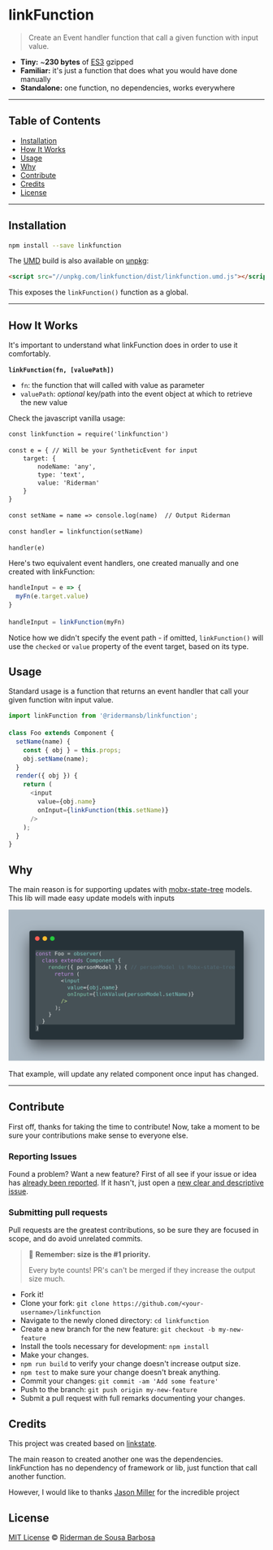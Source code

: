 # linkFunction

> Create an Event handler function that call a given function with input value.

-   **Tiny:** ~**230 bytes** of [ES3](https://unpkg.com/linkfunction) gzipped
-   **Familiar:** it's just a function that does what you would have done manually
-   **Standalone:** one function, no dependencies, works everywhere

* * *

## Table of Contents

-   [Installation](#installation)
-   [How It Works](#how-it-works)
-   [Usage](#usage)
-   [Why](#why)
-   [Contribute](#contribute)
-   [Credits](#credits)
-   [License](#license)

* * *

## Installation

```sh
npm install --save linkfunction
```

The [UMD](https://github.com/umdjs/umd) build is also available on [unpkg](https://unpkg.com/linkfunction/dist/linkfunction.umd.js):

```html
<script src="//unpkg.com/linkfunction/dist/linkfunction.umd.js"></script>
```

This exposes the `linkFunction()` function as a global.

* * *

## How It Works

It's important to understand what linkFunction does in order to use it comfortably.

**`linkFunction(fn, [valuePath])`**

- `fn`: the function that will called with value as parameter
- `valuePath`: _optional_ key/path into the event object at which to retrieve the new value

Check the javascript vanilla usage:

```
const linkfunction = require('linkfunction')

const e = { // Will be your SyntheticEvent for input
    target: {
        nodeName: 'any',
        type: 'text',
        value: 'Riderman'
    }
}

const setName = name => console.log(name)  // Output Riderman

const handler = linkfunction(setName)

handler(e)
```

Here's two equivalent event handlers, one created manually and one created with linkFunction:

```js
handleInput = e => {
  myFn(e.target.value)
}

handleInput = linkFunction(myFn)
```

Notice how we didn't specify the event path - if omitted, `linkFunction()` will use the `checked` or `value` property of the event target, based on its type.

## Usage

Standard usage is a function that returns an event handler that call your given function witn input value.

```js
import linkFunction from '@ridermansb/linkfunction';

class Foo extends Component {
  setName(name) {
    const { obj } = this.props;
    obj.setName(name);
  }
  render({ obj }) {
    return (
      <input
        value={obj.name}
        onInput={linkFunction(this.setName)}
      />
    );
  }
}
```

## Why

The main reason is for supporting updates with [mobx-state-tree][mst] models.   
This lib will made easy update models with inputs

![example.png](example.png)

That example, will update any related component once input has changed.

* * *

## Contribute

First off, thanks for taking the time to contribute!
Now, take a moment to be sure your contributions make sense to everyone else.

### Reporting Issues

Found a problem? Want a new feature? First of all see if your issue or idea has [already been reported](../../issues).
If it hasn't, just open a [new clear and descriptive issue](../../issues/new).

### Submitting pull requests

Pull requests are the greatest contributions, so be sure they are focused in scope, and do avoid unrelated commits.

> 💁 **Remember: size is the #1 priority.**
>
> Every byte counts! PR's can't be merged if they increase the output size much.

-   Fork it!
-   Clone your fork: `git clone https://github.com/<your-username>/linkfunction`
-   Navigate to the newly cloned directory: `cd linkfunction`
-   Create a new branch for the new feature: `git checkout -b my-new-feature`
-   Install the tools necessary for development: `npm install`
-   Make your changes.
-   `npm run build` to verify your change doesn't increase output size.
-   `npm test` to make sure your change doesn't break anything.
-   Commit your changes: `git commit -am 'Add some feature'`
-   Push to the branch: `git push origin my-new-feature`
-   Submit a pull request with full remarks documenting your changes.

## Credits

This project was created based on [linkstate][linkstate].

The main reason to created another one was the dependencies. linkFunction has no dependency of framework or lib, just function that call another function.

However, I would like to thanks [Jason Miller](https://jasonformat.com/) for the incredible project 

## License

[MIT License](LICENSE.md) © [Riderman de Sousa Barbosa](http://ridermansb.github.io/)

[linkstate]: https://github.com/developit/linkstate
[mst]: https://github.com/mobxjs/mobx-state-tree#identifiers

